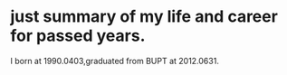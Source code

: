 # just summary of my life and career for passed years.
I born at 1990.0403,graduated from BUPT at 2012.0631.


